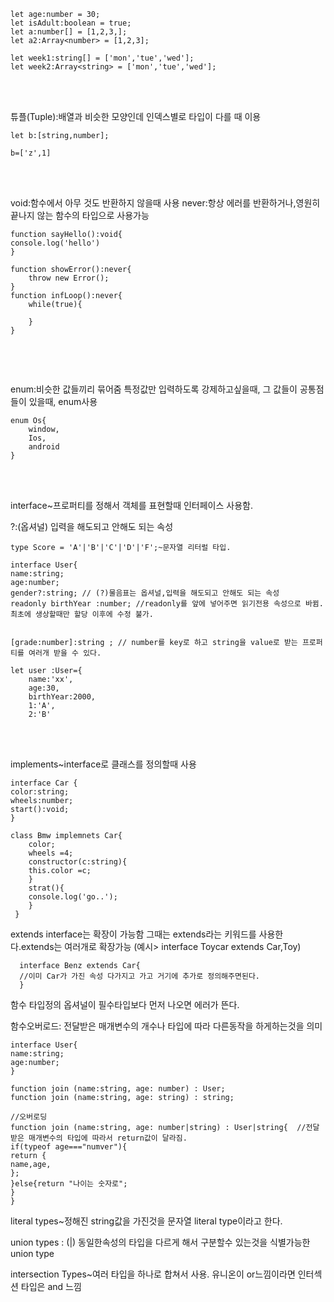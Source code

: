 ```
let age:number = 30;
let isAdult:boolean = true;
let a:number[] = [1,2,3,];
let a2:Array<number> = [1,2,3];

let week1:string[] = ['mon','tue','wed'];
let week2:Array<string> = ['mon','tue','wed'];
```

<br/>
<br/>

튜플(Tuple):배열과 비슷한 모양인데 인덱스별로 타입이 다를 때 이용 

```
let b:[string,number];

b=['z',1]
```
<br/>
<br/>

void:함수에서 아무 것도 반환하지 않을때 사용
never:항상 에러를 반환하거나,영원히 끝나지 않는 함수의 타입으로 사용가능
```
function sayHello():void{
console.log('hello')
}

function showError():never{
	throw new Error();
}
function infLoop():never{
	while(true){
    
    }
}
    
```
<br/>
<br/>


enum:비슷한 값들끼리 묶어줌 특정값만 입력하도록 강제하고싶을때,
그 값들이 공통점들이 있을때, enum사용
```
enum Os{
	window,
    Ios,
    android
}
```

<br/>
<br/>

interface~프로퍼티를 정해서 객체를 표현할때 인터페이스 사용함.

?:(옵셔널) 입력을 해도되고 안해도 되는 속성
```
type Score = 'A'|'B'|'C'|'D'|'F';~문자열 리터럴 타입. 

interface User{
name:string;
age:number;
gender?:string; // (?)물음표는 옵셔널,입력을 해도되고 안해도 되는 속성
readonly birthYear :number; //readonly를 앞에 넣어주면 읽기전용 속성으로 바뀜. 최초에 생상할때만 할당 이후에 수정 불가.


[grade:number]:string ; // number를 key로 하고 string을 value로 받는 프로퍼티를 여러개 받을 수 있다. 

let user :User={
	name:'xx',
	age:30,
	birthYear:2000,
	1:'A',
    2:'B'
```

<br/>
<br/>


implements~interface로 클래스를 정의할때 사용
```
interface Car {
color:string;
wheels:number;
start():void;
}

class Bmw implemnets Car{
	color;
    wheels =4;
    constructor(c:string){
    this.color =c;
    }
    strat(){
    console.log('go..');
    }
 }
 ```
 extends interface는 확장이 가능함 그때는 extends라는 키워드를 사용한다.extends는 여러개로 확장가능
 (예시> interface Toycar extends Car,Toy)  
 
```  
  interface Benz extends Car{
  //이미 Car가 가진 속성 다가지고 가고 거기에 추가로 정의해주면된다.
  }
```



함수 타입정의
옵셔널이 필수타입보다 먼저 나오면 에러가 뜬다.

함수오버로드: 전달받은 매개변수의 개수나 타입에 따라 다른동작을 하게하는것을 의미
```
interface User{
name:string;
age:number;
}

function join (name:string, age: number) : User;
function join (name:string, age: string) : string;

//오버로딩
function join (name:string, age: number|string) : User|string{  //전달받은 매개변수의 타입에 따라서 return값이 달라짐.
if(typeof age==="numver"){
return {
name,age,
};
}else{return "나이는 숫자로";
}
}

```


literal types~정해진 string값을 가진것을 문자열 literal type이라고 한다. 

union types : (|)
동일한속성의 타입을 다르게 해서 구분할수 있는것을 식별가능한 union type

intersection Types~여러 타입을 하나로 합쳐서 사용. 유니온이 or느낌이라면 인터섹션 타입은 and 느낌
